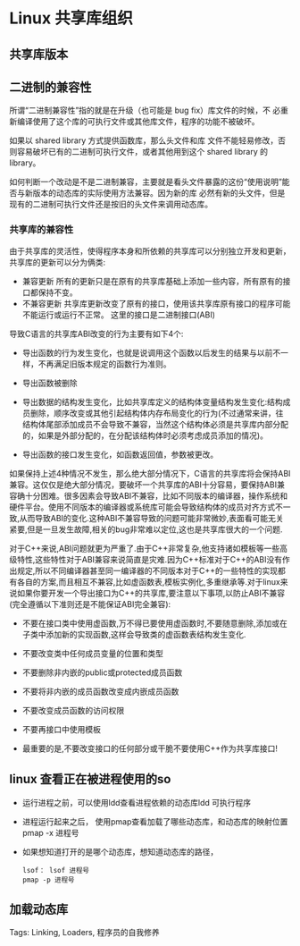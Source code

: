 # Linux 共享库组织

## 共享库版本

## 二进制的兼容性

所谓“二进制兼容性”指的就是在升级（也可能是 bug fix）库文件的时候，不 必重新编译使用了这个库的可执行文件或其他库文件，程序的功能不被破坏。

如果以 shared library 方式提供函数库，那么头文件和库 文件不能轻易修改，否则容易破坏已有的二进制可执行文件，或者其他用到这个 shared library 的 library。

如何判断一个改动是不是二进制兼容，主要就是看头文件暴露的这份“使用说明”能否与新版本的动态库的实际使用方法兼容。因为新的库 必然有新的头文件，但是现有的二进制可执行文件还是按旧的头文件来调用动态库。

### 共享库的兼容性

由于共享库的灵活性，使得程序本身和所依赖的共享库可以分别独立开发和更新，共享库的更新可以分为俩类:

* 兼容更新
  所有的更新只是在原有的共享库基础上添加一些内容，所有原有的接口都保持不变。
* 不兼容更新
  共享库更新改变了原有的接口，使用该共享库原有接口的程序可能不能运行或运行不正常。
  这里的接口是二进制接口(ABI)

导致C语言的共享库ABI改变的行为主要有如下4个:

* 导出函数的行为发生变化，也就是说调用这个函数以后发生的结果与以前不一样，不再满足旧版本规定的函数行为准则。

* 导出函数被删除

* 导出数据的结构发生变化，比如共享库定义的结构体变量结构发生变化:结构成员删除，顺序改变或其他引起结构体内存布局变化的行为(不过通常来讲，往结构体尾部添加成员不会导致不兼容，当然这个结构体必须是共享库内部分配的，如果是外部分配的，在分配该结构体时必须考虑成员添加的情况)。

* 导出函数的接口发生变化，如函数返回值，参数被更改。

如果保持上述4种情况不发生，那么绝大部分情况下，C语言的共享库将会保持ABI兼容。这仅仅是绝大部分情况，要破坏一个共享库的ABI十分容易，要保持ABI兼容确十分困难。很多因素会导致ABI不兼容，比如不同版本的编译器，操作系统和硬件平台。使用不同版本的编译器或系统库可能会导致结构体的成员对齐方式不一致,从而导致ABI的变化.这种ABI不兼容导致的问题可能非常微妙,表面看可能无关紧要,但是一旦发生故障,相关的bug非常难以定位,这也是共享库很大的一个问题.

对于C++来说,ABI问题就更为严重了.由于C++非常复杂,他支持诸如模板等一些高级特性,这些特性对于ABI兼容来说简直是灾难.因为C++标准对于C++的ABI没有作出规定,所以不同编译器甚至同一编译器的不同版本对于C++的一些特性的实现都有各自的方案,而且相互不兼容,比如虚函数表,模板实例化,多重继承等.对于linux来说如果你要开发一个导出接口为C++的共享库,要注意以下事项,以防止ABI不兼容(完全遵循以下准则还是不能保证ABI完全兼容):

- 不要在接口类中使用虚函数,万不得已要使用虚函数时,不要随意删除,添加或在子类中添加新的实现函数,这样会导致类的虚函数表结构发生变化.

- 不要改变类中任何成员变量的位置和类型

- 不要删除非内嵌的public或protected成员函数

- 不要将非内嵌的成员函数改变成内嵌成员函数

- 不要改变成员函数的访问权限

- 不要再接口中使用模板

- 最重要的是,不要改变接口的任何部分或干脆不要使用C++作为共享库接口!

## linux 查看正在被进程使用的so

- 运行进程之前，可以使用ldd查看进程依赖的动态库ldd 可执行程序

- 进程运行起来之后， 使用pmap查看加载了哪些动态库，和动态库的映射位置
  pmap -x 进程号

- 如果想知道打开的是哪个动态库，想知道动态库的路径，
  
  ```shell
  lsof： lsof 进程号
  pmap -p 进程号
  ```

## 加载动态库

Tags:
  Linking, Loaders, 程序员的自我修养
